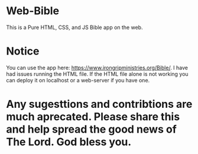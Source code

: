 # Web-Bible
This is a Pure HTML, CSS, and JS Bible app on the web.
# Notice
You can use the app here: https://www.irongripministries.org/Bible/. I have had issues running the HTML file. If the HTML file alone is not working you can deploy it on localhost or a web-server if you have one.
# Any sugesttions and contribtions are much aprecated. Please share this and help spread the good news of The Lord. God bless you.
